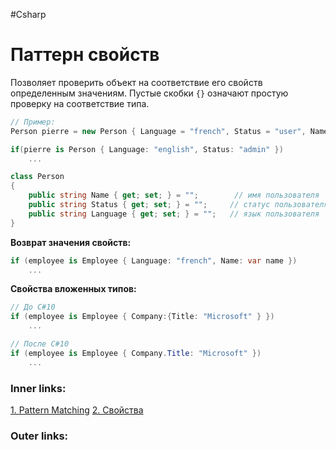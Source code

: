 #Csharp

# Паттерн свойств

Позволяет проверить объект на соответствие его свойств определенным значениям.
Пустые скобки `{}` означают простую проверку на соответствие типа.

```csharp
// Пример:
Person pierre = new Person { Language = "french", Status = "user", Name = "Pierre" };

if(pierre is Person { Language: "english", Status: "admin" })
	...

class Person
{
    public string Name { get; set; } = "";        // имя пользователя
    public string Status { get; set; } = "";     // статус пользователя
    public string Language { get; set; } = "";   // язык пользователя
}
```

**Возврат значения свойств:**

```csharp
if (employee is Employee { Language: "french", Name: var name }) 
	...
```

**Свойства вложенных типов:**

```csharp
// До C#10
if (employee is Employee { Company:{Title: "Microsoft" } })
	...

// После C#10
if (employee is Employee { Company.Title: "Microsoft" })
	...
```

### Inner links:
[1. Pattern Matching](1.%20Languages/C-sharp/0.%20Введение/1.%20Типы%20данных/Pattern%20Matching/1.%20Pattern%20Matching.md)
[2. Свойства](1.%20Languages/C-sharp/0.%20Введение/2.%20Классовые%20механизмы/2.%20Свойства.md)

### Outer links: